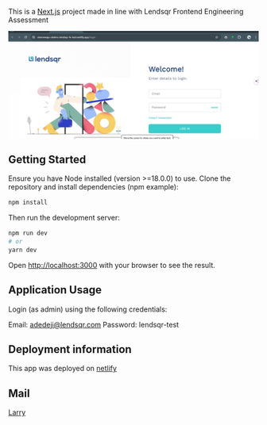This is a [Next.js](https://nextjs.org/) project made in line with Lendsqr Frontend Engineering Assessment

<img align="center" src="./preview.png" alt="Preview">

## Getting Started

Ensure you have Node installed (version >=18.0.0) to use. Clone the repository and install dependencies (npm example):

```bash
npm install
```

Then run the development server:

```bash
npm run dev
# or
yarn dev
```

Open [http://localhost:3000](http://localhost:3000) with your browser to see the result.

## Application Usage

Login (as admin) using the following credentials:

Email: adedeji@lendsqr.com
Password: lendsqr-test

## Deployment information

This app was deployed on [netlify](https://app.netlify.com/)

## Mail

[Larry](mailto:olalerulanre@gmail.com)
